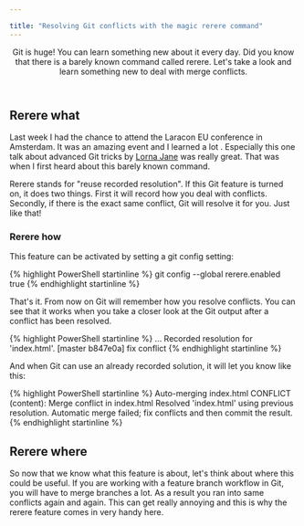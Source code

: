 ```yaml
---

title: "Resolving Git conflicts with the magic rerere command"
---
```


<header>
Git is huge! You can learn something new about it every day. Did you know that there is a barely known command called
rerere. Let's take a look and learn something new to deal with merge conflicts.
</header>

## Rerere what

Last week I had the chance to attend the Laracon EU conference in Amsterdam. It was an amazing event and I learned a lot
. Especially this one talk about advanced Git tricks by [Lorna Jane](http://www.lornajane.net/) was really great. That
was when I first heard about this barely known command.

Rerere stands for "reuse recorded resolution". If this Git feature is turned on, it does two things. First it will
record how you deal with conflicts. Secondly, if there is the exact same conflict, Git will resolve it for
you. Just like that!

### Rerere how
This feature can be activated by setting a git config setting:

{% highlight PowerShell startinline %}
git config --global rerere.enabled true
{% endhighlight startinline %}

That's it. From now on Git will remember how you resolve conflicts. You can see that it works when you take a closer 
look at the Git output after a conflict has been resolved.

{% highlight PowerShell startinline %}
...
Recorded resolution for 'index.html'.
[master b847e0a] fix conflict
{% endhighlight startinline %}

And when Git can use an already recorded solution, it will let you know like this:

{% highlight PowerShell startinline %}
Auto-merging index.html
CONFLICT (content): Merge conflict in index.html
Resolved 'index.html' using previous resolution.
Automatic merge failed; fix conflicts and then commit the result.
{% endhighlight startinline %}

## Rerere where
So now that we know what this feature is about, let's think about where this could be useful. If you are working with a
feature branch workflow in Git, you will have to merge branches a lot. As a result you ran into same conflicts again and
 again. This can get really annoying and this is why the rerere feature comes in very handy here.
